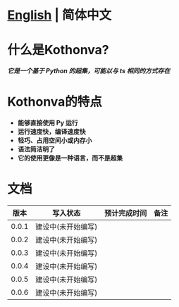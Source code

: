 # [English](https://github.com/Buelie/Kothonva) | 简体中文

# 什么是Kothonva?
***它是一个基于 Python 的超集，可能以与 ts 相同的方式存在***

# Kothonva的特点

* **能够直接使用 Py 运行**
* **运行速度快，编译速度快**
* **轻巧、占用空间小或内存小**
* **语法简洁明了**
* **它的使用更像是一种语言，而不是超集**

# 文档
| 版本 | 写入状态 | 预计完成时间 | 备注 |
| --- | --- | --- | --- |
| 0.0.1 | 建设中(未开始编写) |
| 0.0.2 | 建设中(未开始编写) |
| 0.0.3 | 建设中(未开始编写) |
| 0.0.4 | 建设中(未开始编写) |
| 0.0.5 | 建设中(未开始编写) |
| 0.0.6 | 建设中(未开始编写) |
